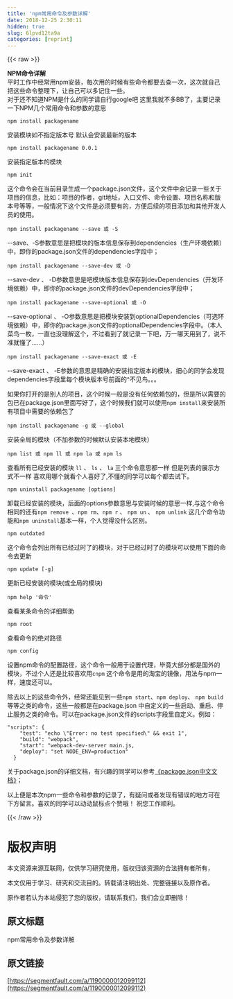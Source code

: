 ```yaml
---
title: 'npm常用命令及参数详解' 
date: 2018-12-25 2:30:11
hidden: true
slug: 6lpvd12ta9a
categories: [reprint]
---
```


{{< raw >}}

                    
<p><strong>NPM命令详解</strong><br>平时工作中经常用npm安装，每次用的时候有些命令都要去查一次，这次就自己把这些命令整理下，让自己可以多记住一些。<br>对于还不知道NPM是什么的同学请自行google吧  这里我就不多BB了，主要记录一下NPM几个常用命令和参数的意思</p>
<div class="widget-codetool" style="display:none;">
      <div class="widget-codetool--inner">
      <span class="selectCode code-tool" data-toggle="tooltip" data-placement="top" title="" data-original-title="全选"></span>
      <span type="button" class="copyCode code-tool" data-toggle="tooltip" data-placement="top" data-clipboard-text="npm install packagename" title="" data-original-title="复制"></span>
      <span type="button" class="saveToNote code-tool" data-toggle="tooltip" data-placement="top" title="" data-original-title="放进笔记"></span>
      </div>
      </div><pre class="hljs cmake"><code style="word-break: break-word; white-space: initial;">npm <span class="hljs-keyword">install</span> packagename</code></pre>
<p>安装模块如不指定版本号 默认会安装最新的版本</p>
<div class="widget-codetool" style="display:none;">
      <div class="widget-codetool--inner">
      <span class="selectCode code-tool" data-toggle="tooltip" data-placement="top" title="" data-original-title="全选"></span>
      <span type="button" class="copyCode code-tool" data-toggle="tooltip" data-placement="top" data-clipboard-text="npm install packagename 0.0.1" title="" data-original-title="复制"></span>
      <span type="button" class="saveToNote code-tool" data-toggle="tooltip" data-placement="top" title="" data-original-title="放进笔记"></span>
      </div>
      </div><pre class="hljs css"><code style="word-break: break-word; white-space: initial;"><span class="hljs-selector-tag">npm</span> <span class="hljs-selector-tag">install</span> <span class="hljs-selector-tag">packagename</span> 0<span class="hljs-selector-class">.0</span><span class="hljs-selector-class">.1</span></code></pre>
<p>安装指定版本的模块</p>
<div class="widget-codetool" style="display:none;">
      <div class="widget-codetool--inner">
      <span class="selectCode code-tool" data-toggle="tooltip" data-placement="top" title="" data-original-title="全选"></span>
      <span type="button" class="copyCode code-tool" data-toggle="tooltip" data-placement="top" data-clipboard-text="npm init" title="" data-original-title="复制"></span>
      <span type="button" class="saveToNote code-tool" data-toggle="tooltip" data-placement="top" title="" data-original-title="放进笔记"></span>
      </div>
      </div><pre class="hljs coffeescript"><code style="word-break: break-word; white-space: initial;"><span class="hljs-built_in">npm</span> init</code></pre>
<p>这个命令会在当前目录生成一个package.json文件，这个文件中会记录一些关于项目的信息，比如：项目的作者，git地址，入口文件、命令设置、项目名称和版本号等等，一般情况下这个文件是必须要有的，方便后续的项目添加和其他开发人员的使用。</p>
<div class="widget-codetool" style="display:none;">
      <div class="widget-codetool--inner">
      <span class="selectCode code-tool" data-toggle="tooltip" data-placement="top" title="" data-original-title="全选"></span>
      <span type="button" class="copyCode code-tool" data-toggle="tooltip" data-placement="top" data-clipboard-text="npm install packagename --save 或 -S" title="" data-original-title="复制"></span>
      <span type="button" class="saveToNote code-tool" data-toggle="tooltip" data-placement="top" title="" data-original-title="放进笔记"></span>
      </div>
      </div><pre class="hljs sql"><code style="word-break: break-word; white-space: initial;">npm <span class="hljs-keyword">install</span> packagename <span class="hljs-comment">--save 或 -S</span></code></pre>
<p>--save、-S参数意思是把模块的版本信息保存到dependencies（生产环境依赖）中，即你的package.json文件的dependencies字段中；</p>
<div class="widget-codetool" style="display:none;">
      <div class="widget-codetool--inner">
      <span class="selectCode code-tool" data-toggle="tooltip" data-placement="top" title="" data-original-title="全选"></span>
      <span type="button" class="copyCode code-tool" data-toggle="tooltip" data-placement="top" data-clipboard-text="npm install packagename --save-dev 或 -D" title="" data-original-title="复制"></span>
      <span type="button" class="saveToNote code-tool" data-toggle="tooltip" data-placement="top" title="" data-original-title="放进笔记"></span>
      </div>
      </div><pre class="hljs q"><code style="word-break: break-word; white-space: initial;">npm install packagename --<span class="hljs-built_in">save</span>-<span class="hljs-built_in">dev</span> 或 -D</code></pre>
<p>--save-dev 、 -D参数意思是吧模块版本信息保存到devDependencies（开发环境依赖）中，即你的package.json文件的devDependencies字段中；</p>
<div class="widget-codetool" style="display:none;">
      <div class="widget-codetool--inner">
      <span class="selectCode code-tool" data-toggle="tooltip" data-placement="top" title="" data-original-title="全选"></span>
      <span type="button" class="copyCode code-tool" data-toggle="tooltip" data-placement="top" data-clipboard-text="npm install packagename --save-optional 或 -O" title="" data-original-title="复制"></span>
      <span type="button" class="saveToNote code-tool" data-toggle="tooltip" data-placement="top" title="" data-original-title="放进笔记"></span>
      </div>
      </div><pre class="hljs fortran"><code style="word-break: break-word; white-space: initial;">npm install packagename --<span class="hljs-keyword">save</span>-<span class="hljs-keyword">optional</span> 或 -O</code></pre>
<p>--save-optional 、 -O参数意思是把模块安装到optionalDependencies（可选环境依赖）中，即你的package.json文件的optionalDependencies字段中。（本人菜鸟一枚，一直也没理解这个，不过看到了就记录一下吧，万一哪天用到了，说不准就懂了......）</p>
<div class="widget-codetool" style="display:none;">
      <div class="widget-codetool--inner">
      <span class="selectCode code-tool" data-toggle="tooltip" data-placement="top" title="" data-original-title="全选"></span>
      <span type="button" class="copyCode code-tool" data-toggle="tooltip" data-placement="top" data-clipboard-text="npm install packagename --save-exact 或 -E" title="" data-original-title="复制"></span>
      <span type="button" class="saveToNote code-tool" data-toggle="tooltip" data-placement="top" title="" data-original-title="放进笔记"></span>
      </div>
      </div><pre class="hljs sql"><code style="word-break: break-word; white-space: initial;">npm <span class="hljs-keyword">install</span> packagename <span class="hljs-comment">--save-exact 或 -E</span></code></pre>
<p>--save-exact 、 -E参数的意思是精确的安装指定版本的模块，细心的同学会发现dependencies字段里每个模块版本号前面的^不见鸟。。。</p>
<p>如果你打开的是别人的项目，这个时候一般是没有任何依赖包的，但是所以需要的包已在package.json里面写好了，这个时候我们就可以使用<code>npm install</code>来安装所有项目中需要的依赖包了</p>
<div class="widget-codetool" style="display:none;">
      <div class="widget-codetool--inner">
      <span class="selectCode code-tool" data-toggle="tooltip" data-placement="top" title="" data-original-title="全选"></span>
      <span type="button" class="copyCode code-tool" data-toggle="tooltip" data-placement="top" data-clipboard-text="npm install packagename -g 或 --global" title="" data-original-title="复制"></span>
      <span type="button" class="saveToNote code-tool" data-toggle="tooltip" data-placement="top" title="" data-original-title="放进笔记"></span>
      </div>
      </div><pre class="hljs coffeescript"><code style="word-break: break-word; white-space: initial;"><span class="hljs-built_in">npm</span> install packagename -g 或 --<span class="hljs-built_in">global</span></code></pre>
<p>安装全局的模块（不加参数的时候默认安装本地模块）</p>
<div class="widget-codetool" style="display:none;">
      <div class="widget-codetool--inner">
      <span class="selectCode code-tool" data-toggle="tooltip" data-placement="top" title="" data-original-title="全选"></span>
      <span type="button" class="copyCode code-tool" data-toggle="tooltip" data-placement="top" data-clipboard-text="npm list 或 npm ll 或 npm la 或 npm ls" title="" data-original-title="复制"></span>
      <span type="button" class="saveToNote code-tool" data-toggle="tooltip" data-placement="top" title="" data-original-title="放进笔记"></span>
      </div>
      </div><pre class="hljs coffeescript"><code style="word-break: break-word; white-space: initial;"><span class="hljs-built_in">npm</span> list 或 <span class="hljs-built_in">npm</span> ll 或 <span class="hljs-built_in">npm</span> la 或 <span class="hljs-built_in">npm</span> ls</code></pre>
<p>查看所有已经安装的模块  <code>ll</code> 、 <code>ls</code> 、 <code>la</code> 三个命令意思都一样 但是列表的展示方式不一样  喜欢用哪个就看个人喜好了,不懂的同学可以每个都去试下。</p>
<div class="widget-codetool" style="display:none;">
      <div class="widget-codetool--inner">
      <span class="selectCode code-tool" data-toggle="tooltip" data-placement="top" title="" data-original-title="全选"></span>
      <span type="button" class="copyCode code-tool" data-toggle="tooltip" data-placement="top" data-clipboard-text="npm uninstall packagename [options]" title="" data-original-title="复制"></span>
      <span type="button" class="saveToNote code-tool" data-toggle="tooltip" data-placement="top" title="" data-original-title="放进笔记"></span>
      </div>
      </div><pre class="hljs accesslog"><code style="word-break: break-word; white-space: initial;">npm uninstall packagename <span class="hljs-string">[options]</span></code></pre>
<p>卸载已经安装的模块，后面的options参数意思与安装时候的意思一样,与这个命令相同的还有<code>npm remove </code>、<code>npm rm</code>、<code>npm r</code> 、 <code>npm un</code> 、 <code>npm unlink</code> 这几个命令功能和<code>npm uninstall</code>基本一样，个人觉得没什么区别。</p>
<div class="widget-codetool" style="display:none;">
      <div class="widget-codetool--inner">
      <span class="selectCode code-tool" data-toggle="tooltip" data-placement="top" title="" data-original-title="全选"></span>
      <span type="button" class="copyCode code-tool" data-toggle="tooltip" data-placement="top" data-clipboard-text="npm outdated" title="" data-original-title="复制"></span>
      <span type="button" class="saveToNote code-tool" data-toggle="tooltip" data-placement="top" title="" data-original-title="放进笔记"></span>
      </div>
      </div><pre class="hljs coffeescript"><code style="word-break: break-word; white-space: initial;"><span class="hljs-built_in">npm</span> outdated</code></pre>
<p>这个命令会列出所有已经过时了的模块，对于已经过时了的模块可以使用下面的命令去更新</p>
<div class="widget-codetool" style="display:none;">
      <div class="widget-codetool--inner">
      <span class="selectCode code-tool" data-toggle="tooltip" data-placement="top" title="" data-original-title="全选"></span>
      <span type="button" class="copyCode code-tool" data-toggle="tooltip" data-placement="top" data-clipboard-text="npm update [-g]" title="" data-original-title="复制"></span>
      <span type="button" class="saveToNote code-tool" data-toggle="tooltip" data-placement="top" title="" data-original-title="放进笔记"></span>
      </div>
      </div><pre class="hljs accesslog"><code style="word-break: break-word; white-space: initial;">npm update <span class="hljs-string">[-g]</span></code></pre>
<p>更新已经安装的模块(或全局的模块)</p>
<div class="widget-codetool" style="display:none;">
      <div class="widget-codetool--inner">
      <span class="selectCode code-tool" data-toggle="tooltip" data-placement="top" title="" data-original-title="全选"></span>
      <span type="button" class="copyCode code-tool" data-toggle="tooltip" data-placement="top" data-clipboard-text="npm help '命令'" title="" data-original-title="复制"></span>
      <span type="button" class="saveToNote code-tool" data-toggle="tooltip" data-placement="top" title="" data-original-title="放进笔记"></span>
      </div>
      </div><pre class="hljs bash"><code style="word-break: break-word; white-space: initial;">npm <span class="hljs-built_in">help</span> <span class="hljs-string">'命令'</span></code></pre>
<p>查看某条命令的详细帮助</p>
<div class="widget-codetool" style="display:none;">
      <div class="widget-codetool--inner">
      <span class="selectCode code-tool" data-toggle="tooltip" data-placement="top" title="" data-original-title="全选"></span>
      <span type="button" class="copyCode code-tool" data-toggle="tooltip" data-placement="top" data-clipboard-text="npm root" title="" data-original-title="复制"></span>
      <span type="button" class="saveToNote code-tool" data-toggle="tooltip" data-placement="top" title="" data-original-title="放进笔记"></span>
      </div>
      </div><pre class="hljs coffeescript"><code style="word-break: break-word; white-space: initial;"><span class="hljs-built_in">npm</span> root</code></pre>
<p>查看命令的绝对路径</p>
<div class="widget-codetool" style="display:none;">
      <div class="widget-codetool--inner">
      <span class="selectCode code-tool" data-toggle="tooltip" data-placement="top" title="" data-original-title="全选"></span>
      <span type="button" class="copyCode code-tool" data-toggle="tooltip" data-placement="top" data-clipboard-text="npm config " title="" data-original-title="复制"></span>
      <span type="button" class="saveToNote code-tool" data-toggle="tooltip" data-placement="top" title="" data-original-title="放进笔记"></span>
      </div>
      </div><pre class="hljs arduino"><code style="word-break: break-word; white-space: initial;">npm <span class="hljs-built_in">config</span> </code></pre>
<p>设置npm命令的配置路径，这个命令一般用于设置代理，毕竟大部分都是国外的模块，不过个人还是比较喜欢用<code>cnpm</code> 这个命令是用的淘宝的镜像，用法与npm一样，速度还可以。</p>
<p>除去以上的这些命令外，经常还能见到一些<code>npm start</code>、<code>npm deploy</code>、 <code>npm build</code>等等之类的命令，这些一般都是在package.json 中自定义的一些启动、重启、停止服务之类的命令。可以在package.json文件的scripts字段里自定义。例如：</p>
<div class="widget-codetool" style="display:none;">
      <div class="widget-codetool--inner">
      <span class="selectCode code-tool" data-toggle="tooltip" data-placement="top" title="" data-original-title="全选"></span>
      <span type="button" class="copyCode code-tool" data-toggle="tooltip" data-placement="top" data-clipboard-text="&quot;scripts&quot;: {
    &quot;test&quot;: &quot;echo \&quot;Error: no test specified\&quot; &amp;&amp; exit 1&quot;,
    &quot;build&quot;: &quot;webpack&quot;,
    &quot;start&quot;: &quot;webpack-dev-server main.js,
    &quot;deploy&quot;: &quot;set NODE_ENV=production&quot;
  }" title="" data-original-title="复制"></span>
      <span type="button" class="saveToNote code-tool" data-toggle="tooltip" data-placement="top" title="" data-original-title="放进笔记"></span>
      </div>
      </div><pre class="hljs stata"><code><span class="hljs-string">"scripts"</span>: {
    <span class="hljs-string">"test"</span>: <span class="hljs-string">"echo \"</span><span class="hljs-keyword">Error</span>: <span class="hljs-keyword">no</span> <span class="hljs-keyword">test</span> specified\<span class="hljs-string">" &amp;&amp; exit 1"</span>,
    <span class="hljs-string">"build"</span>: <span class="hljs-string">"webpack"</span>,
    <span class="hljs-string">"start"</span>: "webpack-dev-server main.js,
    <span class="hljs-string">"deploy"</span>: <span class="hljs-string">"set NODE_ENV=production"</span>
  }</code></pre>
<p>关于package.json的详细文档，有兴趣的同学可以参考<a href="https://github.com/ericdum/mujiang.info/issues/6/" rel="nofollow noreferrer" target="_blank">《package.json中文文档》</a>；</p>
<p>以上便是本次npm一些命令和参数的记录了，有疑问或者发现有错误的地方可在下方留言。喜欢的同学可以动动鼠标点个赞哦！ 祝您工作顺利。</p>

                
{{< /raw >}}

# 版权声明
本文资源来源互联网，仅供学习研究使用，版权归该资源的合法拥有者所有，

本文仅用于学习、研究和交流目的。转载请注明出处、完整链接以及原作者。

原作者若认为本站侵犯了您的版权，请联系我们，我们会立即删除！

## 原文标题
npm常用命令及参数详解

## 原文链接
[https://segmentfault.com/a/1190000012099112](https://segmentfault.com/a/1190000012099112)

